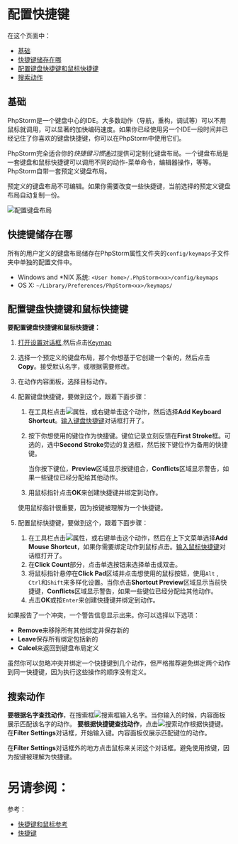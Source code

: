 # 配置快捷键


在这个页面中：

* [基础](#基础)
* [快捷键储存在哪](#快捷键储存在哪)
* [配置键盘快捷键和鼠标快捷键](#配置键盘快捷键和鼠标快捷键)
* [搜索动作](#搜索动作)


## <span id='基础'>基础</span>

PhpStorm是一个键盘中心的IDE。大多数动作（导航，重构，调试等）可以不用鼠标就调用，可以显著的加快编码速度。如果你已经使用另一个IDE一段时间并已经记住了你喜欢的键盘快捷键，你可以在PhpStorm中使用它们。

PhpStorm完全适合你的*快捷键习惯*通过提供可定制化键盘布局。一个键盘布局是一套键盘和鼠标快捷键可以调用不同的动作-菜单命令，编辑器操作，等等。PhpStorm自带一套预定义键盘布局。

预定义的键盘布局不可编辑。如果你需要改变一些快捷键，当前选择的预定义键盘布局自动复制一份。

![配置键盘布局](http://image.jellychen.cn/uploads/2016/11/keymap_copy.png)


## <span id='快捷键储存在哪'>快捷键储存在哪</span>

所有的用户定义的键盘布局储存在PhpStorm属性文件夹的`config/keymaps`子文件夹中单独的配置文件中。

* Windows and *NIX 系统: `<User home>/.PhpStorm<xx>/config/keymaps`
* OS X: `~/Library/Preferences/PhpStorm<xx>/keymaps/`


## <span id='配置键盘快捷键和鼠标快捷键'>配置键盘快捷键和鼠标快捷键</span>

**要配置键盘快捷键和鼠标快捷键：**

1. [打开设置对话框](/如何使用/常规指南/配置项目和IDE设置/访问设置.md),然后点击[Keymap](/参考/设置参数对话框/快捷键/README.md)
2. 选择一个预定义的键盘布局，那个你想基于它创建一个新的，然后点击**Copy**。接受默认名字，或根据需要修改。
3. 在动作内容面板，选择目标动作。
4. 配置键盘快捷键，要做到这个，跟着下面步骤：
    
    1. 在工具栏点击![属性](http://image.jellychen.cn/uploads/2016/11/properties.gif)，或右键单击这个动作，然后选择**Add Keyboard Shortcut**。[输入键盘快捷键](/参考/设置参数对话框/快捷键/输入键盘快捷键对话框.md)对话框打开了。
    2. 按下你想使用的键位作为快捷键。键位记录立刻反馈在**First Stroke**框。可选的，选中**Second Stroke**旁边的复选框，然后按下键位作为备用的快捷键。
        
        当你按下键位，**Preview**区域显示按键组合，**Conflicts**区域显示警告，如果一些键位已经分配给其他动作。

    3. 用鼠标指针点击**OK**来创建快捷键并绑定到动作。
    
    使用鼠标指针很重要，因为按键被理解为一个快捷键。

5. 配置鼠标快捷键，要做到这个，跟着下面步骤：
    
    1. 在工具栏点击![属性](http://image.jellychen.cn/uploads/2016/11/properties.gif)，或右键单击这个动作，然后在上下文菜单选择**Add Mouse Shortcut**，如果你需要绑定动作到鼠标点击。[输入鼠标快捷键](/参考/设置参数对话框/快捷键/输入鼠标快捷键对话框.md)对话框打开了。
    2. 在**Click Count**部分，点击单选按钮来选择单击或双击。
    3. 将鼠标指针悬停在**Click Pad**区域并点击想使用的鼠标按钮，使用`Alt` , `Ctrl`和`Shift`来多样化设置。当你点击**Shortcut Preview**区域显示当前快捷键，**Conflicts**区域显示警告，如果一些键位已经分配给其他动作。
    4. 点击**OK**或按`Enter`来创建快捷键并绑定到动作。

如果报告了一个冲突，一个警告信息显示出来。你可以选择以下选项：

* **Remove**来移除所有其他绑定并保存新的
* **Leave**保存所有绑定包括新的
* **Calcel**来返回到键盘布局定义
    
虽然你可以忽略冲突并绑定一个快捷键到几个动作，但严格推荐避免绑定两个动作到同一快捷键，因为执行这些操作的顺序没有定义。


## <span id='搜索动作'>搜索动作</span>

**要根据名字查找动作**，在搜索框![搜索框](http://image.jellychen.cn/uploads/2016/11/search_field.png)输入名字。当你输入的时候，内容面板展示匹配该名字的动作。
**要根据快捷键查找动作**，点击![搜索动作根据快捷键](http://image.jellychen.cn/uploads/2016/11/find2.png)。在**Filter Settings**对话框，开始输入键。内容面板仅展示匹配键位的动作。

在**Filter Settings**对话框外的地方点击鼠标来关闭这个对话框。避免使用按键，因为按键被理解为快捷键。



# 另请参阅：

参考：

* [快捷键和鼠标参考](/参考/快捷键和鼠标参考/README.md)
* [快捷键](/参考/设置参数对话框/快捷键/README.md)